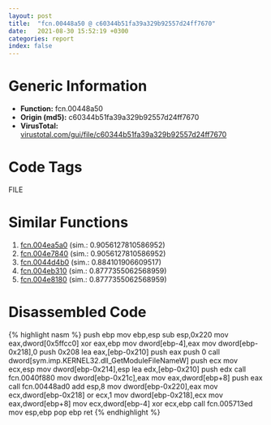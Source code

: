 ```yaml
---
layout: post
title:  "fcn.00448a50 @ c60344b51fa39a329b92557d24ff7670"
date:   2021-08-30 15:52:19 +0300
categories: report
index: false
---
```


# Generic Information
- **Function:** fcn.00448a50
- **Origin (md5):** c60344b51fa39a329b92557d24ff7670
- **VirusTotal:** [virustotal.com/gui/file/c60344b51fa39a329b92557d24ff7670][virustotal_ref]

# Code Tags
<span class="tag" id="FILE">FILE</span>


# Similar Functions

1. [fcn.004ea5a0][similar_1_ref] (sim.: 0.9056127810586952)
2. [fcn.004e7840][similar_2_ref] (sim.: 0.9056127810586952)
3. [fcn.0044d4b0][similar_3_ref] (sim.: 0.884101906609517)
4. [fcn.004eb310][similar_4_ref] (sim.: 0.8777355062568959)
5. [fcn.004e8180][similar_5_ref] (sim.: 0.8777355062568959)


# Disassembled Code

{% highlight nasm %}
push ebp
mov ebp,esp
sub esp,0x220
mov eax,dword[0x5ffcc0]
xor eax,ebp
mov dword[ebp-4],eax
mov dword[ebp-0x218],0
push 0x208
lea eax,[ebp-0x210]
push eax
push 0
call dword[sym.imp.KERNEL32.dll_GetModuleFileNameW]
push ecx
mov ecx,esp
mov dword[ebp-0x214],esp
lea edx,[ebp-0x210]
push edx
call fcn.0040f880
mov dword[ebp-0x21c],eax
mov eax,dword[ebp+8]
push eax
call fcn.00448ad0
add esp,8
mov dword[ebp-0x220],eax
mov ecx,dword[ebp-0x218]
or ecx,1
mov dword[ebp-0x218],ecx
mov eax,dword[ebp+8]
mov ecx,dword[ebp-4]
xor ecx,ebp
call fcn.005713ed
mov esp,ebp
pop ebp
ret
{% endhighlight %}


[similar_1_ref]: /report/fcn.004ea5a0@279a61b1e76da49531f1f16fd1102a2d
[similar_2_ref]: /report/fcn.004e7840@be7fba7cc724acf4ae2900d99e0fc9c3
[similar_3_ref]: /report/fcn.0044d4b0@279a61b1e76da49531f1f16fd1102a2d
[similar_4_ref]: /report/fcn.004eb310@279a61b1e76da49531f1f16fd1102a2d
[similar_5_ref]: /report/fcn.004e8180@be7fba7cc724acf4ae2900d99e0fc9c3
[virustotal_ref]: https://www.virustotal.com/gui/file/c60344b51fa39a329b92557d24ff7670